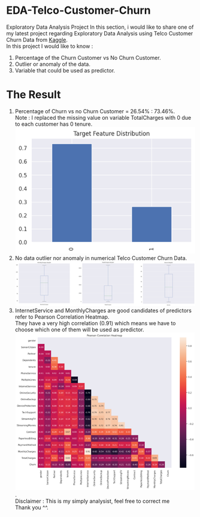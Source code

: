 # EDA-Telco-Customer-Churn
Exploratory Data Analysis Project
In this section, i would like to share one of my latest project regarding Exploratory Data Analysis 
using Telco Customer Churn Data from <a href="https://www.kaggle.com/blastchar/telco-customer-churn">Kaggle</a>.<br />
In this project I would like to know :<br />
1. Percentage of the Churn Customer vs No Churn Customer.<br />
2. Outlier or anomaly of the data.<br />
3. Variable that could be used as predictor.

# The Result
1. Percentage of Churn vs no Churn Customer = 26.54% : 73.46%.<br />
Note : I replaced the missing value on variable TotalCharges with 0 due to each customer has 0 tenure.<br />
![Percentage](https://github.com/lailaprakasita/EDA-Telco-Customer-Churn/blob/main/percentage.png)<br />
2. No data outlier nor anomaly in numerical Telco Customer Churn Data.<br />
![Outlier Check](https://github.com/lailaprakasita/EDA-Telco-Customer-Churn/blob/main/outlier_check.png)<br />
3. InternetService and MonthlyCharges are good candidates of predictors refer to Pearson Correlation Heatmap. <br />
They have a very high correlation (0.91) which means we have to choose which one of them will be used as predictor.<br />
![Pearson Correaltion Heatmap](https://github.com/lailaprakasita/EDA-Telco-Customer-Churn/blob/main/pearson_correlation_heatmap.png).<br />
Disclaimer : This is my simply analysist, feel free to correct me <br />
Thank you ^^.
